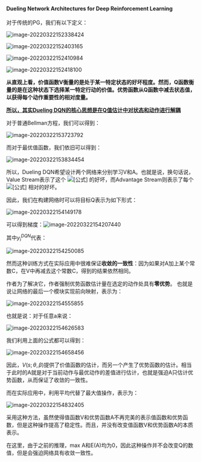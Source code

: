 #### Dueling Network Architectures for Deep Reinforcement Learning

对于传统的PG，我们有以下定义：

![image-20220322152338424](C:\Users\dyh20200207\AppData\Roaming\Typora\typora-user-images\image-20220322152338424.png)

![image-20220322152403165](C:\Users\dyh20200207\AppData\Roaming\Typora\typora-user-images\image-20220322152403165.png)

![image-20220322152410984](C:\Users\dyh20200207\AppData\Roaming\Typora\typora-user-images\image-20220322152410984.png)

![image-20220322152418100](C:\Users\dyh20200207\AppData\Roaming\Typora\typora-user-images\image-20220322152418100.png)

**从直观上看，价值函数V衡量的是处于某一特定状态的好坏程度。然而，Q函数衡量的是在这种状态下选择某一特定行动的价值。优势函数从Q函数中减去状态值，以获得每个动作重要性的相对度量。**

**<u>所以，其实Dueling DQN的核心思想是在Q值估计中对状态和动作进行解耦</u>**

对于普通Bellman方程，我们可以得到：

![image-20220322153723792](C:\Users\dyh20200207\AppData\Roaming\Typora\typora-user-images\image-20220322153723792.png)

而对于最优值函数，我们依旧可以得到：

![image-20220322153834454](C:\Users\dyh20200207\AppData\Roaming\Typora\typora-user-images\image-20220322153834454.png)

所以，Dueling DQN希望设计两个网络来分别学习V和A。也就是说，换句话说，Value Stream表示了这个 ![[公式]](https://www.zhihu.com/equation?tex=s) 的好坏，而Advantage Stream则表示了每个 ![[公式]](https://www.zhihu.com/equation?tex=a) 相对的好坏。

因此，我们在构建网络时可以将目标Q表示为如下形式：

![image-20220322154149178](C:\Users\dyh20200207\AppData\Roaming\Typora\typora-user-images\image-20220322154149178.png)

可以得到梯度：![image-20220322154207440](C:\Users\dyh20200207\AppData\Roaming\Typora\typora-user-images\image-20220322154207440.png)

其中$y_i^{DQN}$代表：

![image-20220322154250085](C:\Users\dyh20200207\AppData\Roaming\Typora\typora-user-images\image-20220322154250085.png)

然而这种训练方式在实际应用中很难保证**收敛的一致性**：因为如果对A加上某个常数C，在V中再减去这个常数C，得到的结果依然相同。

作者为了解决它，作者强制优势函数估计量在选定的动作处具有**零优势**。 也就是说让网络的最后一个模块实现前向映射，表示为：

![image-20220322154555855](C:\Users\dyh20200207\AppData\Roaming\Typora\typora-user-images\image-20220322154555855.png)

也就是说：对于任意a来说：

![image-20220322154626583](C:\Users\dyh20200207\AppData\Roaming\Typora\typora-user-images\image-20220322154626583.png)

我们利用上面的公式都可以得到：

![image-20220322154658456](C:\Users\dyh20200207\AppData\Roaming\Typora\typora-user-images\image-20220322154658456.png)

因此，$V(s;\theta,\beta)$提供了价值函数的估计，而另一个产生了优势函数的估计。相当于此时的A就是对于当前动作与最优动作的差值进行估计，也就是强迫A只估计优势函数，从而保证了收敛的一致性。

而在实际应用中，利用平均代替了最大值操作，表示为：

![image-20220322154832405](C:\Users\dyh20200207\AppData\Roaming\Typora\typora-user-images\image-20220322154832405.png)

采用这种方法，虽然使得值函数V和优势函数A不再完美的表示值函数和优势函数，但是这种操作提高了稳定性。而且，并没有改变值函数V和优势函数A的本质表示。

在这里，由于之前的推理，max A和E(A)均为0，因此这种操作并不会改变Q的数值，但是会强迫网络具有收敛一致性。